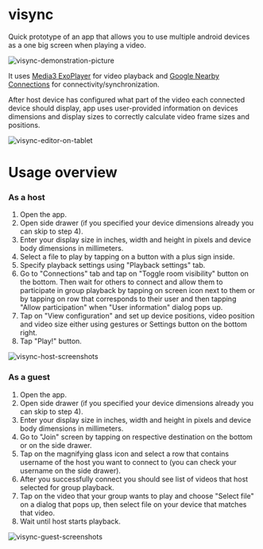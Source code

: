 # visync
Quick prototype of an app that allows you to use multiple android devices as a one big screen when playing a video. 

![visync-demonstration-picture](https://github.com/Ampiduxmoe/visync/assets/63016382/b9059c09-cc52-4f27-b40c-5b1746d0a3c2)


It uses [Media3 ExoPlayer](https://developer.android.com/media/media3/exoplayer) for video playback and [Google Nearby Connections](https://developers.google.com/nearby/overview) for connectivity/synchronization.

After host device has configured what part of the video each connected device should display, app uses user-provided information on devices dimensions and display sizes to correctly calculate video frame sizes and positions.  

![visync-editor-on-tablet](https://github.com/Ampiduxmoe/visync/assets/63016382/6f8077a8-02d2-4e86-888f-bf441ca59826)

# Usage overview
### As a host
1. Open the app.
2. Open side drawer (if you specified your device dimensions already you can skip to step 4).
3. Enter your display size in inches, width and height in pixels and device body dimensions in millimeters. 
4. Select a file to play by tapping on a button with a plus sign inside.
5. Specify playback settings using "Playback settings" tab.
6. Go to "Connections" tab and tap on "Toggle room visibility" button on the bottom. Then wait for others to connect and allow them to participate in group playback by tapping on screen icon next to them or by tapping on row that corresponds to their user and then tapping "Allow participation" when "User information" dialog pops up.
7. Tap on "View configuration" and set up device positions, video position and video size either using gestures or Settings button on the bottom right.
8. Tap "Play!" button.

![visync-host-screenshots](https://github.com/Ampiduxmoe/visync/assets/63016382/aa585151-e301-426d-a3bc-24f90841cae9)


### As a guest
1. Open the app.
2. Open side drawer (if you specified your device dimensions already you can skip to step 4).
3. Enter your display size in inches, width and height in pixels and device body dimensions in millimeters. 
4. Go to "Join" screen by tapping on respective destination on the bottom or on the side drawer.
5. Tap on the magnifying glass icon and select a row that contains username of the host you want to connect to (you can check your username on the side drawer).
6. After you successfully connect you should see list of videos that host selected for group playback.
7. Tap on the video that your group wants to play and choose "Select file" on a dialog that pops up, then select file on your device that matches that video.
8. Wait until host starts playback.

![visync-guest-screenshots](https://github.com/Ampiduxmoe/visync/assets/63016382/6b88063e-3bc1-45a2-9afd-e82833053687)
